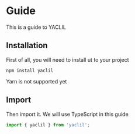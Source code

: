 # Guide

This is a guide to YACLIL

## Installation

First of all, you will need to install ut to your project

```shell
npm install yaclil
```

Yarn is not supported yet

## Import

Then import it. We will use TypeScript in this guide

```ts
import { yaclil } from 'yaclil';
```
